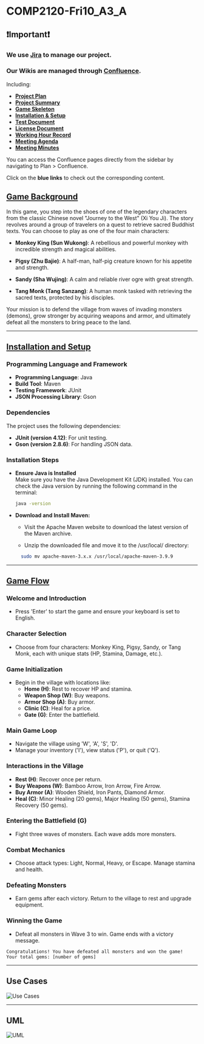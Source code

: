 # COMP2120-Fri10_A3_A


## ❗️Important❗️

### We use [Jira](https://comp2120-fri-a3-a.atlassian.net/jira/software/projects/SCRUM/boards/1?atlOrigin=eyJpIjoiMjg3NjBkNjNmY2M5NGNiODllMjQwMmY4MTY3N2QwNDAiLCJwIjoiaiJ9) to manage our project.

### Our Wikis are managed through [Confluence](https://comp2120-fri-a3-a.atlassian.net/wiki/spaces/SD/overview).

Including:

- **[Project Plan](https://comp2120-fri-a3-a.atlassian.net/wiki/x/C4AF)**
- **[Project Summary](https://comp2120-fri-a3-a.atlassian.net/wiki/x/MgCK)**
- **[Game Skeleton](https://comp2120-fri-a3-a.atlassian.net/wiki/x/QoAl)**
- **[Installation & Setup](https://comp2120-fri-a3-a.atlassian.net/wiki/x/AoB_/)**
- **[Test Document](https://comp2120-fri-a3-a.atlassian.net/wiki/x/AQCL)**
- **[License Document](https://comp2120-fri-a3-a.atlassian.net/wiki/x/AoCL)**
- **[Working Hour Record](https://comp2120-fri-a3-a.atlassian.net/wiki/x/AQBV)**
- **[Meeting Agenda](https://comp2120-fri-a3-a.atlassian.net/wiki/x/AYAg)**
- **[Meeting Minutes](https://comp2120-fri-a3-a.atlassian.net/wiki/x/AwAq)**

You can access the Confluence pages directly from the sidebar by navigating to Plan > Confluence. 

Click on the **blue links** to check out the corresponding content.


## [Game Background](https://comp2120-fri-a3-a.atlassian.net/wiki/spaces/SD/pages/edit-v2/9044018#Game-Background)

In this game, you step into the shoes of one of the legendary characters from the classic Chinese novel "Journey to the West" (Xi You Ji). The story revolves around a group of travelers on a quest to retrieve sacred Buddhist texts. You can choose to play as one of the four main characters:

* **Monkey King (Sun Wukong)**: A rebellious and powerful monkey with incredible strength and magical abilities.

* **Pigsy (Zhu Bajie)**: A half-man, half-pig creature known for his appetite and strength.

* **Sandy (Sha Wujing)**: A calm and reliable river ogre with great strength.

* **Tang Monk (Tang Sanzang)**: A human monk tasked with retrieving the sacred texts, protected by his disciples.

Your mission is to defend the village from waves of invading monsters (demons), grow stronger by acquiring weapons and armor, and ultimately defeat all the monsters to bring peace to the land.

---

## [Installation and Setup](https://comp2120-fri-a3-a.atlassian.net/wiki/x/AoB_/)

### Programming Language and Framework
- **Programming Language**: Java
- **Build Tool**: Maven
- **Testing Framework**: JUnit
- **JSON Processing Library**: Gson

### Dependencies
The project uses the following dependencies:
- **JUnit (version 4.12)**: For unit testing.
- **Gson (version 2.8.6)**: For handling JSON data.

### Installation Steps

* **Ensure Java is Installed**  
   Make sure you have the Java Development Kit (JDK) installed. You can check the Java version by running the following command in the terminal:
   ```bash
   java -version
* **Download and Install Maven:**

    - Visit the Apache Maven website to download the latest version of the Maven archive.
    
    - Unzip the downloaded file and move it to the /usr/local/ directory:
  ```bash
    sudo mv apache-maven-3.x.x /usr/local/apache-maven-3.9.9

---

## [Game Flow](https://comp2120-fri-a3-a.atlassian.net/wiki/spaces/SD/pages/edit-v2/9044018#Game-Flow)

### Welcome and Introduction
- Press 'Enter' to start the game and ensure your keyboard is set to English.

### Character Selection
- Choose from four characters: Monkey King, Pigsy, Sandy, or Tang Monk, each with unique stats (HP, Stamina, Damage, etc.).

### Game Initialization
- Begin in the village with locations like:
    - **Home (H)**: Rest to recover HP and stamina.
    - **Weapon Shop (W)**: Buy weapons.
    - **Armor Shop (A)**: Buy armor.
    - **Clinic (C)**: Heal for a price.
    - **Gate (G)**: Enter the battlefield.

### Main Game Loop
- Navigate the village using 'W', 'A', 'S', 'D'.
- Manage your inventory ('I'), view status ('P'), or quit ('Q').

### Interactions in the Village
- **Rest (H)**: Recover once per return.
- **Buy Weapons (W)**: Bamboo Arrow, Iron Arrow, Fire Arrow.
- **Buy Armor (A)**: Wooden Shield, Iron Pants, Diamond Armor.
- **Heal (C)**: Minor Healing (20 gems), Major Healing (50 gems), Stamina Recovery (50 gems).

### Entering the Battlefield (G)
- Fight three waves of monsters. Each wave adds more monsters.

### Combat Mechanics
- Choose attack types: Light, Normal, Heavy, or Escape. Manage stamina and health.

### Defeating Monsters
- Earn gems after each victory. Return to the village to rest and upgrade equipment.

### Winning the Game
- Defeat all monsters in Wave 3 to win. Game ends with a victory message.

```text
Congratulations! You have defeated all monsters and won the game!
Your total gems: [number of gems]
```

---
## Use Cases
![Use Cases](use_cases.png)

---
## UML
![UML](uml.png)


